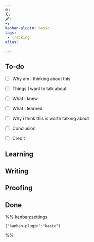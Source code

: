 ```yaml
---
🌐: 
🗓️: 
🖋️: 
⬅️: 
kanban-plugin: basic
tags:
 - Tracking
alias: 

---
```


## To-do

- [ ] Why am I thinking about this
- [ ] Things I want to talk about
- [ ] What I knew
- [ ] What I learned
- [ ] Why i think this is worth talking about
- [ ] Conclusion
- [ ] Credit


## Learning



## Writing



## Proofing



## Done





%% kanban:settings
```
{"kanban-plugin":"basic"}
```
%%